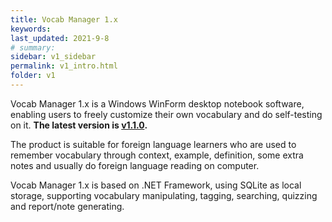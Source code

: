 ```yaml
---
title: Vocab Manager 1.x
keywords: 
last_updated: 2021-9-8
# summary: 
sidebar: v1_sidebar
permalink: v1_intro.html
folder: v1
---
```


Vocab Manager 1.x is a Windows WinForm desktop notebook software, enabling users to freely customize their own vocabulary and do self-testing on it. **The latest version is [v1.1.0](v1_windows_install.md).**

The product is suitable for foreign language learners who are used to remember vocabulary through context, example, definition, some extra notes and usually do foreign language reading on computer.

Vocab Manager 1.x is based on .NET Framework, using SQLite as local storage, supporting vocabulary manipulating, tagging, searching, quizzing and report/note generating.
